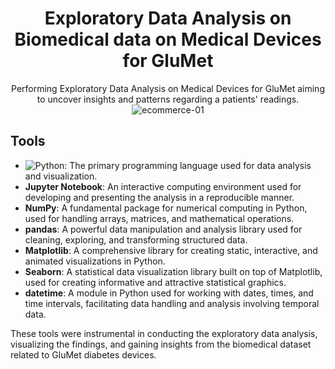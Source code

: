 <div align="center">
  <h1>Exploratory Data Analysis on Biomedical data on Medical Devices for GluMet</h1>
</div>


<div align="center">
Performing Exploratory Data Analysis on Medical Devices for GluMet aiming to uncover insights and patterns regarding a patients' readings.
  
</div>



<div align="center">
  <img src="https://github.com/Ras-codes/Medical-Devices-EDA/assets/164164852/8fb9cdc0-240f-4b8d-9251-4f448e17de0f" alt="ecommerce-01">
</div>



## Tools

- ![Python](https://img.shields.io/badge/python-3670A0?style=for-the-badge&logo=python&logoColor=ffdd54): The primary programming language used for data analysis and visualization.
- **Jupyter Notebook**: An interactive computing environment used for developing and presenting the analysis in a reproducible manner.
- **NumPy**: A fundamental package for numerical computing in Python, used for handling arrays, matrices, and mathematical operations.
- **pandas**: A powerful data manipulation and analysis library used for cleaning, exploring, and transforming structured data.
- **Matplotlib**: A comprehensive library for creating static, interactive, and animated visualizations in Python.
- **Seaborn**: A statistical data visualization library built on top of Matplotlib, used for creating informative and attractive statistical graphics.
- **datetime**: A module in Python used for working with dates, times, and time intervals, facilitating data handling and analysis involving temporal data.

These tools were instrumental in conducting the exploratory data analysis, visualizing the findings, and gaining insights from the biomedical dataset related to GluMet diabetes devices.
